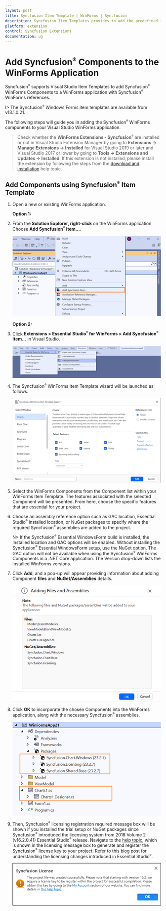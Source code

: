 ```yaml
---
layout: post
title: Syncfusion Item Template | WinForms | Syncfusion
description: Syncfusion Item Templates provides to add the predefined forms with Syncfusion component in Windows Forms application.
platform: extension
control: Syncfusion Extensions
documentation: ug
---
```


# Add Syncfusion<sup style="font-size:70%">&reg;</sup> Components to the WinForms Application

Syncfusion<sup style="font-size:70%">&reg;</sup> supports Visual Studio Item Templates to add Syncfusion<sup style="font-size:70%">&reg;</sup> WinForms Components to a WinForms application with Syncfusion<sup style="font-size:70%">&reg;</sup> WinForms references. 

I> The Syncfusion<sup style="font-size:70%">&reg;</sup> Windows Forms item templates are available from v13.1.0.21.

The following steps will guide you in adding the Syncfusion<sup style="font-size:70%">&reg;</sup> WinForms components to your Visual Studio WinForms application.

> Check whether the **WinForms Extensions - Syncfusion<sup style="font-size:70%">&reg;</sup>** are installed or not in Visual Studio Extension Manager by going to **Extensions -> Manage Extensions -> Installed** for Visual Studio 2019 or later and Visual Studio 2017 or lower by going to **Tools -> Extensions and Updates -> Installed**. If this extension is not installed, please install the extension by following the steps from the [download and installation](https://help.Syncfusion.com/windowsforms/visual-studio-integration/download-and-installation) help topic.

## Add Components using Syncfusion<sup style="font-size:70%">&reg;</sup> Item Template

1.	Open a new or existing WinForms application.

	**Option 1:**

2.	From the **Solution Explorer, right-click** on the WinForms application. Choose **Add Syncfusion<sup style="font-size:70%">&reg;</sup> Item...**.

	![Choose Add Syncfusion<sup style="font-size:70%">&reg;</sup> Item option from right click project](Item-Template-images/Add-Syncfusion-item.png)

	**Option 2:**

3.	Click **Extensions > Essential Studio<sup style="font-size:70%">&reg;</sup> for WinForms > Add Syncfusion<sup style="font-size:70%">&reg;</sup> Item…** in Visual Studio.

	![Choose Add Syncfusion<sup style="font-size:70%">&reg;</sup> Item option from menu](Item-Template-images/Add-item.png)


4.	The Syncfusion<sup style="font-size:70%">&reg;</sup> WinForms Item Template wizard will be launched as follows.

	![Syncfusion<sup style="font-size:70%">&reg;</sup> WinForms Item template Components](Item-Template-images/Add-Syncfusion-ui.png)

5.	Select the WinForms Components from the Component list within your WinForms Item Template. The features associated with the selected Component will be presented. From here, 		choose the specific features that are essential for your project.

6.	Choose an assembly reference option such as GAC location, Essential Studio<sup style="font-size:70%">&reg;</sup> installed location, or NuGet packages to specify where the required Syncfusion<sup style="font-size:70%">&reg;</sup> assemblies 	are added to the project.

	N> If the Syncfusion<sup style="font-size:70%">&reg;</sup> Essential WindowsForm build is installed, the Installed location and GAC options will be enabled. Without installing the Syncfusion<sup style="font-size:70%">&reg;</sup> Essential WindowsForm setup, use the NuGet option. The GAC option will not be available when using the Syncfusion<sup style="font-size:70%">&reg;</sup> WinForms Components in a .NET Core application. The Version drop-down lists the installed WinForms versions.

7.  Click **Add**, and a pop-up will appear providing information about adding Component **files** and **NuGet/Assemblies** details.

	![Syncfusion<sup style="font-size:70%">&reg;</sup> WinForms Item template details](Item-Template-images/Add-Syncfusion-item-3.png)	

8.	Click **OK** to incorporate the chosen Components into the WinForms application, along with the necessary Syncfusion<sup style="font-size:70%">&reg;</sup> assemblies.

	![Syncfusion<sup style="font-size:70%">&reg;</sup> WinForms Item template Gallery](Item-Template-images/Add-Syncfusion-item-details.png)

9.	Then, Syncfusion<sup style="font-size:70%">&reg;</sup> licensing registration required message box will be shown if you installed the trial setup or NuGet packages since Syncfusion<sup style="font-size:70%">&reg;</sup> introduced the 			licensing system from 2018 Volume 2 (v16.2.0.41) Essential Studio<sup style="font-size:70%">&reg;</sup> release. Navigate to the [help topic](https://help.Syncfusion.com/common/essential-studio/licensing/license-key#how-to-generate-Syncfusion-license-key), which is shown in the licensing message box to generate and register the Syncfusion<sup style="font-size:70%">&reg;</sup> license key to 		your project. Refer to this [blog](https://blog.Syncfusion.com/post/Whats-New-in-2018-Volume-2-Licensing-Changes-in-the-1620x-Version-of-Essential-Studio.aspx) post 	 for understanding the licensing changes introduced in Essential Studio<sup style="font-size:70%">&reg;</sup>.

    ![Syncfusion<sup style="font-size:70%">&reg;</sup> WinForms Item template Gallery](Item-Template-images/Syncfusion-Item-Template-Gallery-7.png)